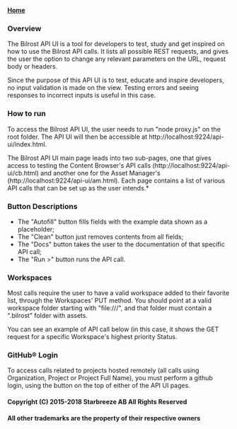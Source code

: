 **[Home](Home)**

### Overview
The Bilrost API UI is a tool for developers to test, study and get inspired on how to use the Bilrost API calls. It lists all possible REST requests, and gives the user the option to change any relevant parameters on the URL, request body or headers.

Since the purpose of this API UI is to test, educate and inspire developers, no input validation is made on the view. Testing errors and seeing responses to incorrect inputs is useful in this case.

### How to run
To access the Bilrost API UI, the user needs to run "node proxy.js" on the root folder. The API UI will then be accessible at http://localhost:9224/api-ui/index.html.

The Bilrost API UI main page leads into two sub-pages, one that gives access to testing the Content Browser's API calls (http://localhost:9224/api-ui/cb.html) and another one for the Asset Manager's (http://localhost:9224/api-ui/am.html). Each page contains a list of various API calls that can be set up as the user intends.*

### Button Descriptions
- The "Autofill" button fills fields with the example data shown as a placeholder;
- The "Clean" button just removes contents from all fields;
- The "Docs" button takes the user to the documentation of that specific API call;
- The "Run >" button runs the API call.

### Workspaces
Most calls require the user to have a valid workspace added to their favorite list, through the Workspaces' PUT method. You should point at a valid workspace folder starting with "file:///", and that folder must contain a ".bilrost" folder with assets.

You can see an example of API call below (in this case, it shows the GET request for a specific Workspace's highest priority Status.

### GitHub® Login
To access calls related to projects hosted remotely (all calls using Organization, Project or Project Full Name), you must perform a github login, using the button on the top of either of the API UI pages.

#### Copyright (C) 2015-2018 Starbreeze AB All Rights Reserved
#### All other trademarks are the property of their respective owners
